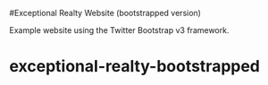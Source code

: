#Exceptional Realty Website (bootstrapped version)

Example website using the Twitter Bootstrap v3 framework.
# exceptional-realty-bootstrapped
